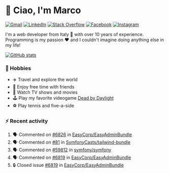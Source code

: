 # 👋 Ciao, I'm Marco

[![Gmail](https://img.shields.io/badge/Gmail-%23BB001B?style=flat-square&logo=gmail&logoColor=white)](mailto:gremo1982@gmail.com)
[![LinkedIn](https://img.shields.io/badge/LinkedIn-%230e76a8?style=flat-square&logo=linkedin)](https://www.linkedin.com/in/marco-polichetti)
[![Stack Overflow](https://img.shields.io/stackexchange/stackoverflow/r/220180?style=flat&logo=stackoverflow&label=Stack%20Overflow&color=%23F47F24)](https://stackoverflow.com/users/220180)
[![Facebook](https://img.shields.io/badge/-Facebook-%234267B2?style=flat-square&logo=facebook&logoColor=white)](https://www.facebook.com/marco.poliketti)
[![Instagram](https://img.shields.io/badge/-Instagram-%23C13584?style=flat-square&logo=instagram&logoColor=white)](https://www.instagram.com/marco.gremo)

I'm a web developer from Italy 🍕 with over 10 years of experience. Programming is my passion ❤️ and I couldn't imagine doing anything else in my life!

[![GitHub stats](https://github-readme-stats.vercel.app/api?username=gremo&show_icons=true&rank_icon=github&theme=transparent)](https://github.com/anuraghazra/github-readme-stats)

### 📅 Hobbies

- ✈️ Travel and explore the world
- 🍻 Enjoy free time with friends
- 🎥 Watch TV shows and movies
- 🕹️ Play my favorite videogame [Dead by Daylight](https://deadbydaylight.com)
- ⚽ Play tennis and five-a-side

### ⚡ Recent activity

<!--START_SECTION:activity-->
1. 🗣 Commented on [#6826](https://github.com/EasyCorp/EasyAdminBundle/issues/6826#issuecomment-2671340412) in [EasyCorp/EasyAdminBundle](https://github.com/EasyCorp/EasyAdminBundle)
2. 🗣 Commented on [#81](https://github.com/SymfonyCasts/tailwind-bundle/issues/81#issuecomment-2670810763) in [SymfonyCasts/tailwind-bundle](https://github.com/SymfonyCasts/tailwind-bundle)
3. 🗣 Commented on [#59812](https://github.com/symfony/symfony/issues/59812#issuecomment-2669117798) in [symfony/symfony](https://github.com/symfony/symfony)
4. 🗣 Commented on [#6819](https://github.com/EasyCorp/EasyAdminBundle/issues/6819#issuecomment-2661369421) in [EasyCorp/EasyAdminBundle](https://github.com/EasyCorp/EasyAdminBundle)
5. 🔒 Closed issue [#6819](https://github.com/EasyCorp/EasyAdminBundle/issues/6819) in [EasyCorp/EasyAdminBundle](https://github.com/EasyCorp/EasyAdminBundle)
<!--END_SECTION:activity-->
